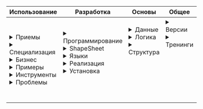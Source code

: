 |Использование|Разработка|Основы|Общее|Прочее|
|--------------|-----------|------------|------------|------------|
|<details><summary>Приемы</summary></details> <details><summary>Специализация</summary></details> <details><summary>Бизнес</summary><a class="rubr3" target="new" href="https://visioport.ru/navi/review_vs_faq.php?id=11">Управление</a><br><a class="rubr3" target="new" href="https://visioport.ru/navi/review_vs_faq.php?id=12">Оргсхемы</a><br><a class="rubr3" target="new" href="https://visioport.ru/navi/review_vs_faq.php?id=13">Бизнеспроцессы</a><br><a class="rubr3" target="new" href="https://visioport.ru/navi/review_vs_faq.php?id=14">Диаграммы Ганта</a><br><a class="rubr3" target="new" href="https://visioport.ru/navi/review_vs_faq.php?id=44">Опыт</a><br><a class="rubr2" target="new" href="https://visioport.ru/navi/review_vs_faq.php?id=6">Специализация</a><br><a class="rubr3" target="new" href="https://visioport.ru/navi/review_vs_faq.php?id=15">SharePoint</a><br><a class="rubr3" target="new" href="https://visioport.ru/navi/review_vs_faq.php?id=16">Раб. процессы</a><br><a class="rubr3" target="new" href="https://visioport.ru/navi/review_vs_faq.php?id=17">Данные</a><br><a class="rubr3" target="new" href="https://visioport.ru/navi/review_vs_faq.php?id=18">Структуры</a><br><a class="rubr3" target="new" href="https://visioport.ru/navi/review_vs_faq.php?id=19">Темы</a><br><a class="rubr3" target="new" href="https://visioport.ru/navi/review_vs_faq.php?id=20">Отчеты</a><br><a class="rubr3" target="new" href="https://visioport.ru/navi/review_vs_faq.php?id=21">Трафареты</a><br><a class="rubr3" target="new" href="https://visioport.ru/navi/review_vs_faq.php?id=29">Валидация</a><br><a class="rubr3" target="new" href="https://visioport.ru/navi/review_vs_faq.php?id=31">Интерфейс</a><br><a class="rubr3" target="new" href="https://visioport.ru/navi/review_vs_faq.php?id=34">ИТ</a><br><a class="rubr3" target="new" href="https://visioport.ru/navi/review_vs_faq.php?id=43">Карты</a><br><a class="rubr3" target="new" href="https://visioport.ru/navi/review_vs_faq.php?id=115">3D</a><br><a class="rubr3" target="new" href="https://visioport.ru/navi/review_vs_faq.php?id=125">Планы</a></details> <details><summary>Примеры</summary></details> <details><summary>Инструменты</summary></details> <details><summary>Проблемы</summary></details>|<details><summary>Программирование</summary></details> <details><summary>ShapeSheet</summary></details> <details><summary>Языки</summary></details><details><summary>Реализация</summary></details> <details><summary>Установка</summary></details> <br><br>|<details><summary>Данные</summary></details> <details><summary>Логика</summary></details> <details><summary>Структура</summary></details> <br><br><br><br><br>|<details><summary>Версии</summary></details> <details><summary>Тренинги</summary></details><br><br><br><br><br><br><br>| <details><summary>Без категории</summary></details><br><br><br><br><br><br><br><br><br>|
